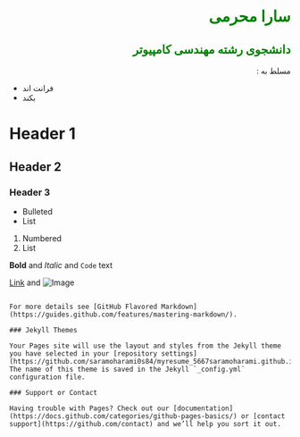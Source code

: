 <html>
<h1 style="color:green ;direction:rtl">
سارا محرمی
</h1>
<h2 style="color:green;direction:rtl">
دانشجوی رشته مهندسی کامپیوتر 
</h2>
<p  style="direction:rtl">
مسلط به :

  <ul>
    <li>فرانت اند</li>
    <li>بکند</li>
  </ul>
  </p>
  </html>

# Header 1
## Header 2
### Header 3

- Bulleted
- List

1. Numbered
2. List

**Bold** and _Italic_ and `Code` text

[Link](url) and ![Image](src)
```

For more details see [GitHub Flavored Markdown](https://guides.github.com/features/mastering-markdown/).

### Jekyll Themes

Your Pages site will use the layout and styles from the Jekyll theme you have selected in your [repository settings](https://github.com/saramoharami0s84/myresume_5667saramoharami.github.io/settings). The name of this theme is saved in the Jekyll `_config.yml` configuration file.

### Support or Contact

Having trouble with Pages? Check out our [documentation](https://docs.github.com/categories/github-pages-basics/) or [contact support](https://github.com/contact) and we’ll help you sort it out.
